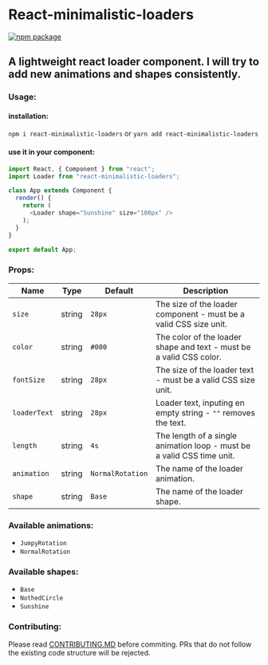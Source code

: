 # React-minimalistic-loaders

[![npm package][npm-badge]][npm]

## A lightweight react loader component. I will try to add new animations and shapes consistently.

### Usage:

#### installation:
`npm i react-minimalistic-loaders` 
or
`yarn add react-minimalistic-loaders`

#### use it in your component:
```javascript
import React, { Component } from "react";
import Loader from "react-minimalistic-loaders";

class App extends Component {
  render() {
    return (
      <Loader shape="Sunshine" size="100px" />
    );
  }
}

export default App;
```

### Props:

| Name   | Type | Default | Description |
| ------ | ---- | ------- | ----------- |
| `size` | string | `28px` | The size of the loader component - must be a valid CSS size unit. |
| `color` | string | `#000` | The color of the loader shape and text - must be a valid CSS color. |
| `fontSize` | string | `28px` | The size of the loader text - must be a valid CSS size unit. |
| `loaderText` | string | `28px` | Loader text, inputing en empty string - `""` removes the text. |
| `length` | string | `4s` | The length of a single animation loop - must be a valid CSS time unit. |
| `animation` | string | `NormalRotation` | The name of the loader animation. |
| `shape` | string | `Base` | The name of the loader shape. |

### Available animations:
* `JumpyRotation`
* `NormalRotation`

### Available shapes:
* `Base`
* `NothedCircle`
* `Sunshine`

### Contributing:

Please read [CONTRIBUTING.MD](CONTRIBUTING.md) before commiting. PRs that do not follow the existing code structure will be rejected.

[npm-badge]: https://img.shields.io/npm/v/npm-package.png?style=flat-square
[npm]: https://www.npmjs.com/package/react-minimalistic-loaders
